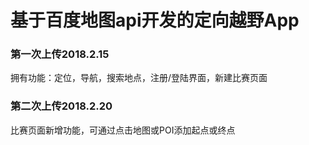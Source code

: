 # 基于百度地图api开发的定向越野App
### 第一次上传2018.2.15 
拥有功能：定位，导航，搜索地点，注册/登陆界面，新建比赛页面

### 第二次上传2018.2.20
比赛页面新增功能，可通过点击地图或POI添加起点或终点